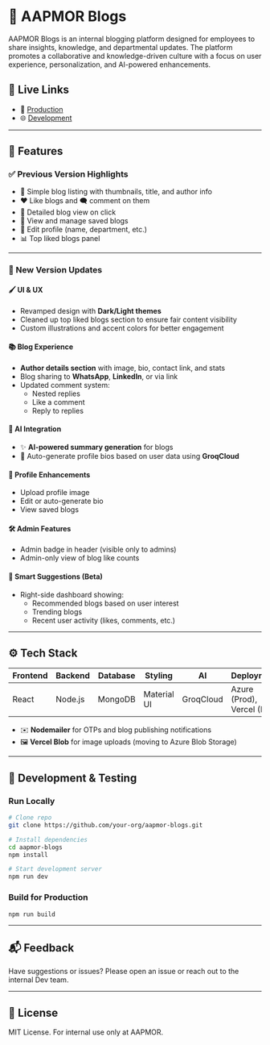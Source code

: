 # 📝 AAPMOR Blogs

AAPMOR Blogs is an internal blogging platform designed for employees to share insights, knowledge, and departmental updates. The platform promotes a collaborative and knowledge-driven culture with a focus on user experience, personalization, and AI-powered enhancements.

## 🚀 Live Links

- 🔗 [Production](https://blogs.aapmor.com/)
- 🌐 [Development](https://aapmor-blogs.vercel.app/)

---

## 📌 Features

### ✅ Previous Version Highlights

- 🧾 Simple blog listing with thumbnails, title, and author info
- ❤️ Like blogs and 🗨️ comment on them
- 📄 Detailed blog view on click
- 📂 View and manage saved blogs
- 👤 Edit profile (name, department, etc.)
- 📊 Top liked blogs panel

---

### 🌟 New Version Updates

#### 🖌️ UI & UX
- Revamped design with **Dark/Light themes**
- Cleaned up top liked blogs section to ensure fair content visibility
- Custom illustrations and accent colors for better engagement

#### 📚 Blog Experience
- **Author details section** with image, bio, contact link, and stats
- Blog sharing to **WhatsApp**, **LinkedIn**, or via link
- Updated comment system:
  - Nested replies
  - Like a comment
  - Reply to replies

#### 🔮 AI Integration
- ✨ **AI-powered summary generation** for blogs
- 🤖 Auto-generate profile bios based on user data using **GroqCloud**

#### 👥 Profile Enhancements
- Upload profile image
- Edit or auto-generate bio
- View saved blogs

#### 🛠 Admin Features
- Admin badge in header (visible only to admins)
- Admin-only view of blog like counts

#### 🧠 Smart Suggestions (Beta)
- Right-side dashboard showing:
  - Recommended blogs based on user interest
  - Trending blogs
  - Recent user activity (likes, comments, etc.)

---

## ⚙️ Tech Stack

| Frontend | Backend | Database | Styling | AI | Deployment |
|----------|---------|----------|---------|----|------------|
| React    | Node.js | MongoDB  | Material UI | GroqCloud | Azure (Prod), Vercel (Dev) |

- ✉️ **Nodemailer** for OTPs and blog publishing notifications
- 🖼 **Vercel Blob** for image uploads (moving to Azure Blob Storage)

---

## 🧪 Development & Testing

### Run Locally

```bash
# Clone repo
git clone https://github.com/your-org/aapmor-blogs.git

# Install dependencies
cd aapmor-blogs
npm install

# Start development server
npm run dev
```

### Build for Production

```bash
npm run build
```

---

## 📬 Feedback

Have suggestions or issues? Please open an issue or reach out to the internal Dev team.

---

## 📄 License

MIT License. For internal use only at AAPMOR.
